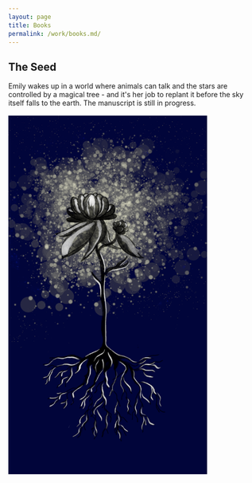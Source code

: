 ```yaml
---
layout: page
title: Books
permalink: /work/books.md/
---
```


## The Seed
Emily wakes up in a world where animals can talk and the stars are controlled by a magical tree - and it's her job to replant it before the sky itself falls to the earth. The manuscript is still in progress.
<br><br>
<img src="images/Screenshot 2025-07-14 at 9.52.11 PM.png" alt="Image" width="400">
